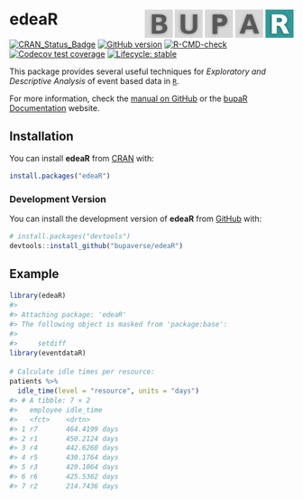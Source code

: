 
<!-- README.md is generated from README.Rmd. Please edit that file -->

# edeaR <a href="https://bupaverse.github.io/edeaR/"><img src="man/figures/logo.png" align="right" height="50" /></a>

<!-- badges: start -->

[![CRAN_Status_Badge](http://www.r-pkg.org/badges/version/edeaR)](https://cran.r-project.org/package=edeaR)
[![GitHub
version](https://img.shields.io/badge/GitHub-0.9.1-blue)](https://github.com/bupaverse/edeaR)
[![R-CMD-check](https://github.com/bupaverse/edeaR/actions/workflows/R-CMD-check.yaml/badge.svg)](https://github.com/bupaverse/edeaR/actions/workflows/R-CMD-check.yaml)
[![Codecov test
coverage](https://codecov.io/gh/bupaverse/edeaR/branch/master/graph/badge.svg)](https://app.codecov.io/gh/bupaverse/edeaR?branch=master)
[![Lifecycle:
stable](https://lifecycle.r-lib.org/articles/figures/lifecycle-stable.svg)](https://lifecycle.r-lib.org/articles/stages.html#stable/)
<!-- badges: end -->

This package provides several useful techniques for *Exploratory and
Descriptive Analysis* of event based data in
[`R`](https://www.r-project.org/).

For more information, check the [manual on
GitHub](https://bupaverse.github.io/edeaR) or the [bupaR
Documentation](https://bupar.net/getting_started.html) website.

## Installation

You can install **edeaR** from [CRAN](https://cran.r-project.org/) with:

``` r
install.packages("edeaR")
```

### Development Version

You can install the development version of **edeaR** from
[GitHub](https://github.com/) with:

``` r
# install.packages("devtools")
devtools::install_github("bupaverse/edeaR")
```

## Example

``` r
library(edeaR)
#> 
#> Attaching package: 'edeaR'
#> The following object is masked from 'package:base':
#> 
#>     setdiff
library(eventdataR)

# Calculate idle times per resource:
patients %>%
  idle_time(level = "resource", units = "days")
#> # A tibble: 7 × 2
#>   employee idle_time    
#>   <fct>    <drtn>       
#> 1 r7       464.4199 days
#> 2 r1       450.2124 days
#> 3 r4       442.6260 days
#> 4 r5       430.1764 days
#> 5 r3       429.1064 days
#> 6 r6       425.5362 days
#> 7 r2       214.7436 days
```
